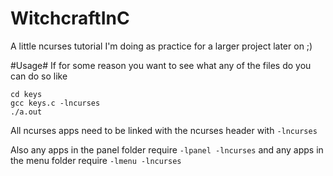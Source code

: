 WitchcraftInC
=============

A little ncurses tutorial I'm doing as practice for a larger project later on ;)

#Usage#
If for some reason you want to see what any of the files do you can do so like

```shell
cd keys
gcc keys.c -lncurses
./a.out
```

All ncurses apps need to be linked with the ncurses header with `-lncurses`

Also any apps in the panel folder require `-lpanel -lncurses` and any apps in the menu folder require `-lmenu -lncurses`
